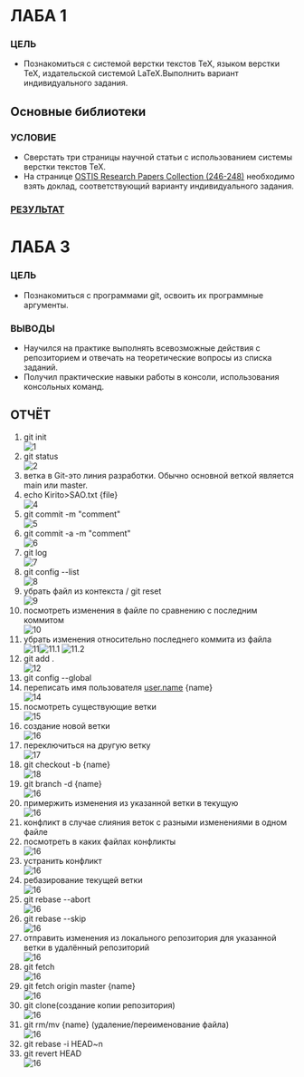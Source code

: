 # ЛАБА 1

### ЦЕЛЬ
- Познакомиться с системой верстки текстов TeX, языком верстки TeX, издательской системой LaTeX.Выполнить вариант индивидуального задания.

## Основные библиотеки 
### УСЛОВИЕ

- Сверстать три страницы научной статьи с использованием системы верстки текстов TeX.
- На странице [OSTIS Research Papers Collection (246-248)](https://proc.ostis.net/proc/Proceedings%20OSTIS-2024.pdf) необходимо взять доклад, соответствующий варианту индивидуального задания.

### [РЕЗУЛЬТАТ](lab1/LAB1.pdf)

# ЛАБА 3
### ЦЕЛЬ

- Познакомиться с программами git, освоить их программные аргументы.

### ВЫВОДЫ

- Научился на практике выполнять всевозможные действия с репозиторием и отвечать на теоретические вопросы из списка заданий.
- Получил практические навыки работы в консоли, использования консольных команд.

## ОТЧЁТ
1. git init <br>![1](images/1.png)
2. git status <br>![2](images/2.png)
3. ветка в Git-это линия разработки. Обычно основной веткой является main или master.
4. echo Kirito>SAO.txt {file} <br>![4](images/4.png)
5. git commit -m "comment" <br>![5](images/5.png)
6. git commit -a -m "comment" <br>![6](images/6.png)
7. git log <br>![7](images/7.png)
8. git config --list <br>![8](images/8.png)
9. убрать файл из контекста   /   git reset <br>![9](images/9.png)
10. посмотреть изменения в файле по сравнению с последним коммитом <br>![10](images/10.png)
11. убрать изменения относительно последнего коммита из файла <br>![11](images/11.png)![11.1](images/11.1.png)  ![11.2](images/11.2.png) 
12. git add . <br>![12](images/12.png)
13. git config --global <br>
14. переписать имя пользователя [user.name](http://user.name) {name} <br>![14](images/14.png)
15. посмотреть существующие ветки <br>![15](images/15.png)
16. создание новой ветки <br>![16](images/16.png)
17. переключиться на другую ветку <br>![17](images/17.png)
18. git checkout -b {name} <br>![18](images/18.png)
19. git branch -d {name} <br>![16](images/19.png)
20. примержить изменения из указанной ветки в текущую <br>![16](images/20.png)
21. конфликт в случае слияния веток с разными изменениями в одном файле <br>
22. посмотреть в каких файлах конфликты <br>![16](images/22.png)
23. устранить конфликт  <br>![16](images/22.png)
25. ребазирование текущей ветки <br>![16](images/25.png)
27. git rebase --abort <br>![16](images/27.png)
28. git rebase --skip <br>![16](images/28.png)
29. отправить изменения из локального репозитория для указанной ветки в удалённый репозиторий <br>![16](images/29.png)
30. git fetch <br>![16](images/30.png)
31. git fetch origin master {name} <br>![16](images/31.png)
32. git clone(создание копии репозитория) <br>![16](images/32.png)
33. git  rm/mv {name} (удаление/переименование файла) <br>![16](images/33.png)
34. git rebase -i HEAD~n <br>
35. git revert HEAD <br>![16](35.png)
